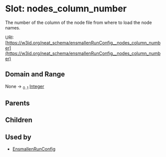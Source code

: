 
# Slot: nodes_column_number


The number of the column of the node file from where to load the node names.

URI: [https://w3id.org/neat_schema/ensmallenRunConfig__nodes_column_number](https://w3id.org/neat_schema/ensmallenRunConfig__nodes_column_number)


## Domain and Range

None &#8594;  <sub>0..1</sub> [Integer](types/Integer.md)

## Parents


## Children


## Used by

 * [EnsmallenRunConfig](EnsmallenRunConfig.md)
